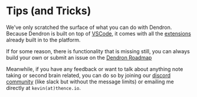 # Tips (and Tricks)

We've only scratched the surface of what you can do with Dendron. Because Dendron is built on top of [VSCode](), it comes with all the [extensions](https://code.visualstudio.com/docs/introvideos/extend) already built in to the platform. 

If for some reason, there is functionality that is missing still, you can always build your own or submit an issue on the [Dendron Roadmap](https://github.com/dendronhq/dendron-roadmap/issues/new)

Meanwhile, if you have any feedback or want to talk about anything note taking or second brain related, you can do so by joining our [discord community]() (like slack but without the message limits) or emailing me directly at `kevin(at)thence.io`.
